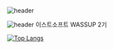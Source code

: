![header](https://capsule-render.vercel.app/api?type=soft&color=auto&height=300&section=header&text=WASSUP%202&20render&fontSize=90)

![header](https://capsule-render.vercel.app/api?color=gradient&customColorList=0,2,2,5,30)
이스트소프트 WASSUP 2기

[![Top Langs](https://github-readme-stats.vercel.app/api/top-langs/?username=jooni0227&exclude_repo=software-project_1,software_project2)](https://github.com/jooni0227/github-readme-stats)
